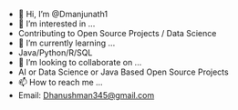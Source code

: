 - 👋 Hi, I’m @Dmanjunath1 
- 👀 I’m interested in ...
- Contributing to Open Source Projects / Data Science 
- 🌱 I’m currently learning ...
- Java/Python/R/SQL
- 💞️ I’m looking to collaborate on ...
- AI or Data Science or Java Based Open Source Projects 
- 📫 How to reach me ...
- Email: Dhanushman345@gmail.com


